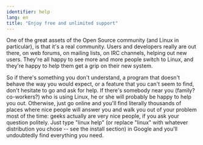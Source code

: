 ```yaml
---
identifier: help
lang: en
title: "Enjoy free and unlimited support"
---
```


One of the great assets of the Open Source community (and Linux 
in particular), is that it's a real community. Users and developers 
really are out there, on web forums, on mailing lists, on IRC channels, 
helping out new users. They're all happy to see more and more people 
switch to Linux, and they're happy to help them get a grip on their new 
system. 

So if there's something you don't understand, a program that doesn't 
behave the way you would expect, or a feature that you can't seem to 
find, don't hesitate to go and ask for help. If there's somebody near 
you (family? co-workers?) who is using Linux, he or she will probably be 
happy to help you out. Otherwise, just go online and you'll find
literally thousands of places where nice people will answer you and walk
you out of your problem most of the time: geeks actually are very nice
people, if you ask your question politely. Just type "linux help" (or
replace "linux" with whatever distribution you chose -- see the install 
section) in Google and you'll undoubtedly find everything you need.





